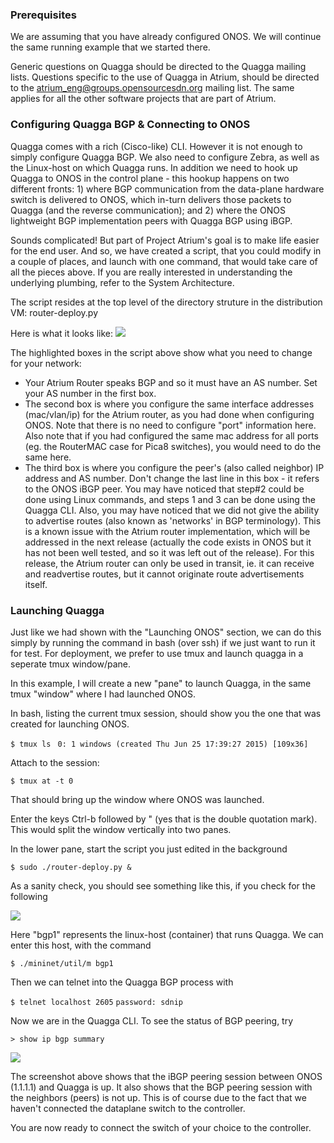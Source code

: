 ### Prerequisites
We are assuming that you have already configured ONOS. We will continue the same running example that we started there.

Generic questions on Quagga should be directed to the Quagga mailing lists. Questions specific to the use of Quagga in Atrium, should be directed to the atrium_eng@groups.opensourcesdn.org mailing list. The same applies for all the other software projects that are part of Atrium.

### Configuring Quagga BGP & Connecting to ONOS
Quagga comes with a rich (Cisco-like) CLI. However it is not enough to simply configure Quagga BGP. We also need to configure Zebra, as well as the Linux-host on which Quagga runs. In addition we need to hook up Quagga to ONOS in the control plane - this hookup happens on two different fronts: 1) where BGP communication from the data-plane hardware switch is delivered to ONOS, which in-turn delivers those packets to Quagga (and the reverse communication); and 2) where the ONOS lightweight BGP implementation peers with Quagga BGP using iBGP.

Sounds complicated! But part of Project Atrium's goal is to make life easier for the end user. And so, we have created a script, that you could modify in a couple of places, and launch with one command, that would take care of all the pieces above. If you are really interested in understanding the underlying plumbing, refer to the System Architecture.

The script resides at the top level of the directory struture in the distribution VM: router-deploy.py

Here is what it looks like:
![](https://github.com/onfsdn/atrium-docs/blob/master/15A/pics/bgp.jpg)

The highlighted boxes in the script above show what you need to change for your network:

* Your Atrium Router speaks BGP and so it must have an AS number. Set your AS number in the first box.
* The second box is where you configure the same interface addresses (mac/vlan/ip) for the Atrium router, as you had done when configuring ONOS. Note that there is no need to configure "port" information here. Also note that if you had configured the same mac address for all ports (eg. the RouterMAC case for Pica8 switches), you would need to do the same here.
* The third box is where you configure the peer's (also called neighbor) IP address and AS number. Don't change the last line in this box - it refers to the ONOS iBGP peer.
You may have noticed that step#2 could be done using Linux commands, and steps 1 and 3 can be done using the Quagga CLI. Also, you may have noticed that we did not give the ability to advertise routes (also known as 'networks' in BGP terminology). This is a known issue with the Atrium router implementation, which will be addressed in the next release (actually the code exists in ONOS but it has not been well tested, and so it was left out of the release). For this release, the Atrium router can only be used in transit, ie. it can receive and readvertise routes, but it cannot originate route advertisements itself.

### Launching Quagga
Just like we had shown with the "Launching ONOS" section, we can do this simply by running the command in bash (over ssh) if we just want to run it for test. For deployment, we prefer to use tmux and launch quagga in a seperate tmux window/pane.

In this example, I will create a new "pane" to launch Quagga, in the same tmux "window" where I had launched ONOS.

In bash, listing the current tmux session, should show you the one that was created for launching ONOS.

`$ tmux ls `
`0: 1 windows (created Thu Jun 25 17:39:27 2015) [109x36]`

Attach to the session:

`$ tmux at -t 0`

That should bring up the window where ONOS was launched.

Enter the keys Ctrl-b followed by "  (yes that is the double quotation mark). This would split the window vertically into two panes.

In the lower pane, start the script you just edited in the background

`$ sudo ./router-deploy.py &`

As a sanity check, you should see something like this, if you check for the following

![](https://github.com/onfsdn/atrium-docs/blob/master/15A/pics/mini.jpg)

Here "bgp1" represents the linux-host (container) that runs Quagga. We can enter this host, with the command

`$ ./mininet/util/m bgp1`

Then we can telnet into the Quagga BGP process with 

`$ telnet localhost 2605`
`password: sdnip`

Now we are in the Quagga CLI. To see the status of BGP peering, try

`> show ip bgp summary`

![](https://github.com/onfsdn/atrium-docs/blob/master/15A/pics/pane.jpg)

The screenshot above shows that the iBGP peering session between ONOS (1.1.1.1) and Quagga is up. It also shows that the BGP peering session with the neighbors (peers) is not up. This is of course due to the fact that we haven't connected the dataplane switch to the controller.

You are now ready to connect the switch of your choice to the controller.

